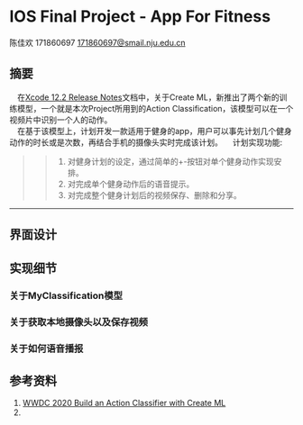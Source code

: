# IOS Final Project - App For Fitness
陈佳欢 171860697 171860697@smail.nju.edu.cn

## 摘要
&emsp;在[Xcode 12.2 Release Notes][1]文档中，关于Create ML，新推出了两个新的训练模型，一个就是本次Project所用到的Action Classification，该模型可以在一个视频片中识别一个人的动作。  
&emsp;在基于该模型上，计划开发一款适用于健身的app，用户可以事先计划几个健身动作的时长或是次数，再结合手机的摄像头实时完成该计划。
&emsp;计划实现功能:
>> 1. 对健身计划的设定，通过简单的+-按钮对单个健身动作实现安排。 
>> 2. 对完成单个健身动作后的语音提示。
>> 3. 对完成整个健身计划后的视频保存、删除和分享。

---------------------------------------------------------------

## 界面设计

## 实现细节

### 关于MyClassification模型

### 关于获取本地摄像头以及保存视频

### 关于如何语音播报

## 参考资料
1. [WWDC 2020 Build an Action Classifier with Create ML][2]
2. 

[1]: https://developer.apple.com/documentation/xcode-release-notes/xcode-12_2-release-notes
[2]: https://developer.apple.com/videos/play/wwdc2020/10043/
